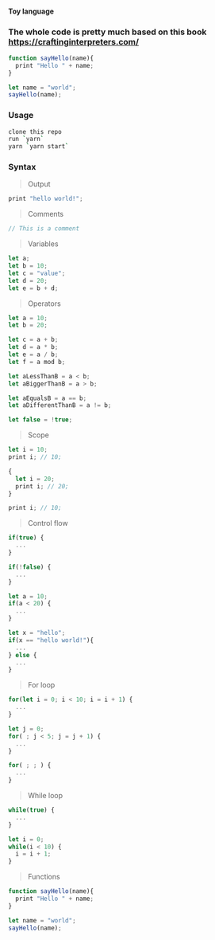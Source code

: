 #### Toy language

### The whole code is pretty much based on this book https://craftinginterpreters.com/

```js
function sayHello(name){
  print "Hello " + name;
}

let name = "world";
sayHello(name);
```

### Usage

```sh
clone this repo
run `yarn`
yarn `yarn start`
```

### Syntax

> Output

```js
print "hello world!";
```

> Comments

```js
// This is a comment
```

> Variables

```js
let a;
let b = 10;
let c = "value";
let d = 20;
let e = b + d;
```

> Operators

```js
let a = 10;
let b = 20;

let c = a + b;
let d = a * b;
let e = a / b;
let f = a mod b;

let aLessThanB = a < b;
let aBiggerThanB = a > b;

let aEqualsB = a == b;
let aDifferentThanB = a != b;

let false = !true;
```

> Scope

```js
let i = 10;
print i; // 10;

{
  let i = 20;
  print i; // 20;
}

print i; // 10;
```

> Control flow

```js
if(true) {
  ...
}

if(!false) {
  ...
}

let a = 10;
if(a < 20) {
  ...
}

let x = "hello";
if(x == "hello world!"){
  ...
} else {
  ...
}
```

> For loop

```js
for(let i = 0; i < 10; i = i + 1) {
  ...
}

let j = 0;
for( ; j < 5; j = j + 1) {
  ...
}

for( ; ; ) {
  ...
}
```

> While loop

```js
while(true) {
  ...
}

let i = 0;
while(i < 10) {
  i = i + 1;
}
```

> Functions

```js
function sayHello(name){
  print "Hello " + name;
}

let name = "world";
sayHello(name);
```
